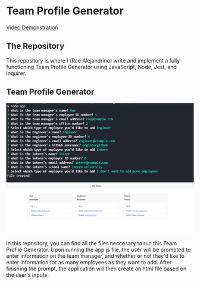 # Team Profile Generator

<a href="https://drive.google.com/file/d/1NLGmgAzXlX2jkQYzsH2szpqRkaozfgDw/view?usp=sharing">Video Demonstration</a>

## The Repository

This repository is where I (Rae Alejandrino) write and implement a fully functioning Team Profile Generator using JavaScript, Node, Jest, and Inquirer.

## Team Profile Generator

<img src='./src/README.png' />

<img src='./src/README2.png' />

In this repository, you can find all the files neccesary to run this Team Profile Generator. Upon running the app.js file, the user will be prompted to enter information on the team manager, and whether or not they'd like to enter information for as many employees as they want to add. After finishing the prompt, the application will then create an html file based on the user's inputs. 